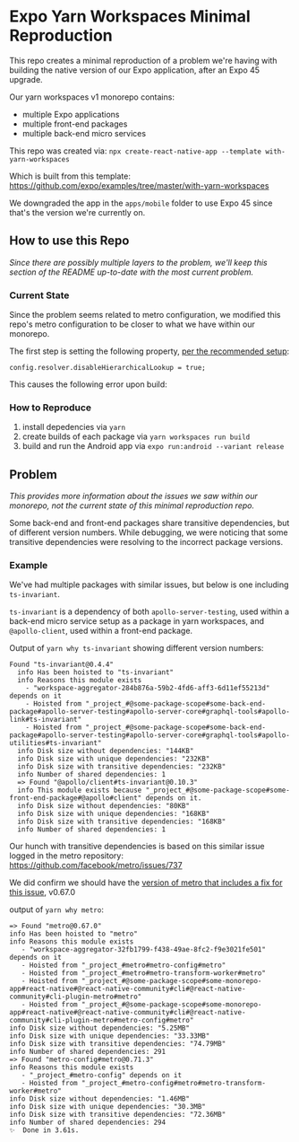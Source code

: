 # Expo Yarn Workspaces Minimal Reproduction

This repo creates a minimal reproduction of a problem we're having with building the native version of our Expo application, after an Expo 45 upgrade.

Our yarn workspaces v1 monorepo contains:

- multiple Expo applications
- multiple front-end packages
- multiple back-end micro services

This repo was created via:
`npx create-react-native-app --template with-yarn-workspaces`

Which is built from this template:
https://github.com/expo/examples/tree/master/with-yarn-workspaces

We downgraded the app in the `apps/mobile` folder to use Expo 45 since that's the version we're currently on.

## How to use this Repo

_Since there are possibly multiple layers to the problem, we'll keep this section of the README up-to-date with the most current problem._

### Current State

Since the problem seems related to metro configuration, we modified this repo's metro configuration to be closer to what we have within our monorepo.

The first step is setting the following property, [per the recommended setup](https://docs.expo.dev/guides/monorepos/):

```
config.resolver.disableHierarchicalLookup = true;
```

This causes the following error upon build:

### How to Reproduce

1. install depedencies via `yarn`
2. create builds of each package via `yarn workspaces run build`
3. build and run the Android app via `expo run:android --variant release`

## Problem

_This provides more information about the issues we saw within our monorepo, not the current state of this minimal reproduction repo._

Some back-end and front-end packages share transitive dependencies, but of different version numbers. While debugging, we were noticing that some transitive dependencies were resolving to the incorrect package versions.

### Example

We've had multiple packages with similar issues, but below is one including `ts-invariant`.

`ts-invariant` is a dependency of both `apollo-server-testing`, used within a back-end micro service setup as a package in yarn workspaces, and `@apollo-client`, used within a front-end package.

Output of `yarn why ts-invariant` showing different version numbers:

```
Found "ts-invariant@0.4.4"
  info Has been hoisted to "ts-invariant"
  info Reasons this module exists
    - "workspace-aggregator-284b876a-59b2-4fd6-aff3-6d11ef55213d" depends on it
    - Hoisted from "_project_#@some-package-scope#some-back-end-package#apollo-server-testing#apollo-server-core#graphql-tools#apollo-link#ts-invariant"
    - Hoisted from "_project_#@some-package-scope#some-back-end-package#apollo-server-testing#apollo-server-core#graphql-tools#apollo-utilities#ts-invariant"
  info Disk size without dependencies: "144KB"
  info Disk size with unique dependencies: "232KB"
  info Disk size with transitive dependencies: "232KB"
  info Number of shared dependencies: 1
  => Found "@apollo/client#ts-invariant@0.10.3"
  info This module exists because "_project_#@some-package-scope#some-front-end-package#@apollo#client" depends on it.
  info Disk size without dependencies: "80KB"
  info Disk size with unique dependencies: "168KB"
  info Disk size with transitive dependencies: "168KB"
  info Number of shared dependencies: 1
```

Our hunch with transitive dependencies is based on this similar issue logged in the metro repository:
https://github.com/facebook/metro/issues/737

We did confirm we should have the [version of metro that includes a fix for this issue](https://github.com/facebook/metro/commit/9bbe219809c2bdfdb949e825817e2522e099ff9f), v0.67.0

output of `yarn why metro`:

```
=> Found "metro@0.67.0"
info Has been hoisted to "metro"
info Reasons this module exists
   - "workspace-aggregator-32fb1799-f438-49ae-8fc2-f9e3021fe501" depends on it
   - Hoisted from "_project_#metro#metro-config#metro"
   - Hoisted from "_project_#metro#metro-transform-worker#metro"
   - Hoisted from "_project_#@some-package-scope#some-monorepo-app#react-native#@react-native-community#cli#@react-native-community#cli-plugin-metro#metro"
   - Hoisted from "_project_#@some-package-scope#some-monorepo-app#react-native#@react-native-community#cli#@react-native-community#cli-plugin-metro#metro-config#metro"
info Disk size without dependencies: "5.25MB"
info Disk size with unique dependencies: "33.33MB"
info Disk size with transitive dependencies: "74.79MB"
info Number of shared dependencies: 291
=> Found "metro-config#metro@0.71.3"
info Reasons this module exists
   - "_project_#metro-config" depends on it
   - Hoisted from "_project_#metro-config#metro#metro-transform-worker#metro"
info Disk size without dependencies: "1.46MB"
info Disk size with unique dependencies: "30.3MB"
info Disk size with transitive dependencies: "72.36MB"
info Number of shared dependencies: 294
✨  Done in 3.61s.
```
